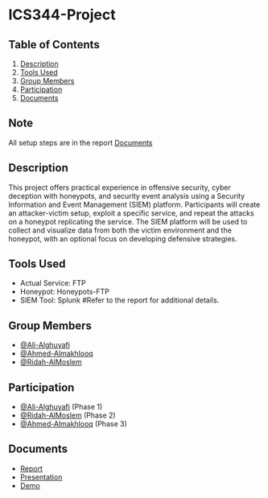 # ICS344-Project

## Table of Contents
1. [Description](#description)
2. [Tools Used](#tools-used)
3. [Group Members](#group-members)
4. [Participation](#Participation)
5. [Documents](#documents)

## Note
All setup steps are in the report [Documents](#documents)

## Description
This project offers practical experience in offensive security, cyber deception with honeypots, and security event analysis using a Security Information and Event Management (SIEM) platform. Participants will create an attacker-victim setup, exploit a specific service, and repeat the attacks on a honeypot replicating the service. The SIEM platform will be used to collect and visualize data from both the victim environment and the honeypot, with an optional focus on developing defensive strategies.

## Tools Used
- Actual Service: FTP
- Honeypot: Honeypots-FTP
- SIEM Tool: Splunk
#Refer to the report for additional details.

## Group Members
- [@Ali-Alghuyafi](https://github.com/Ghuryafi)
- [@Ahmed-Almakhlooq](https://github.com/Ahmed-T-A)
- [@Ridah-AlMoslem](https://github.com/Ridah-AlMoslem)

## Participation
- [@Ali-Alghuyafi](https://github.com/Ghuryafi) (Phase 1)
- [@Ridah-AlMoslem](https://github.com/Ridah-AlMoslem) (Phase 2)
- [@Ahmed-Almakhlooq](https://github.com/Ahmed-T-A) (Phase 3)

## Documents
- [Report](https://drive.google.com/file/d/1uR5t2GRBsP89aIb5SaYrK_U0FfGl-vTp/view?usp=drive_link)
- [Presentation](https://docs.google.com/presentation/d/12D3YZwZiw01OhjcOxzqOBB1OchOwcNvX/edit?usp=drive_link&ouid=111073176630183850209&rtpof=true&sd=true)
- [Demo](https://drive.google.com/file/d/1c67ElTNMJF6tyZakb0sKoEXZ1FS2-WyB/view?usp=drive_link)

